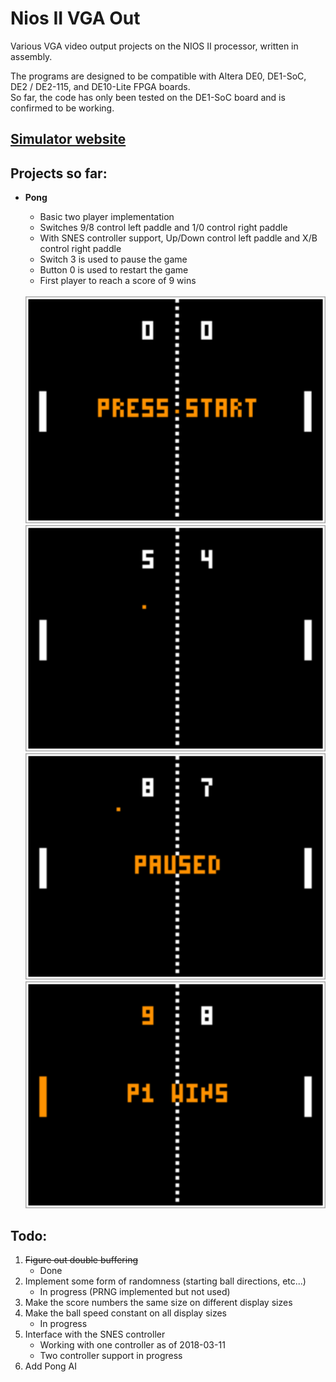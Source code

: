 # Nios II VGA Out
Various VGA video output projects on the NIOS II processor, written in assembly.

The programs are designed to be compatible with Altera DE0, DE1-SoC, DE2 / DE2-115, and DE10-Lite FPGA boards.  
So far, the code has only been tested on the DE1-SoC board and is confirmed to be working.

## [Simulator website](https://cpulator.01xz.net/?sys=nios-de0)

## Projects so far:                                         
* **Pong**  
	- Basic two player implementation
	- Switches 9/8 control left paddle and 1/0 control right paddle
	- With SNES controller support, Up/Down control left paddle and X/B control right paddle
	- Switch 3 is used to pause the game
	- Button 0 is used to restart the game
	- First player to reach a score of 9 wins
	
	<br>
	<img src="Pong/Screenshots/Start.png" alt="Start" style="width: 500px;"/>
	<img src="Pong/Screenshots/Playing.png" alt="Start" style="width: 500px;"/>
	<img src="Pong/Screenshots/Paused.png" alt="Start" style="width: 500px;"/>
	<img src="Pong/Screenshots/Win.png" alt="Start" style="width: 500px;"/>
	
## Todo:
1. ~~Figure out double buffering~~
	- Done
1. Implement some form of randomness (starting ball directions, etc...)
	- In progress (PRNG implemented but not used)
1. Make the score numbers the same size on different display sizes
1. Make the ball speed constant on all display sizes
	- In progress
1. Interface with the SNES controller
	- Working with one controller as of 2018-03-11
	- Two controller support in progress
1. Add Pong AI
